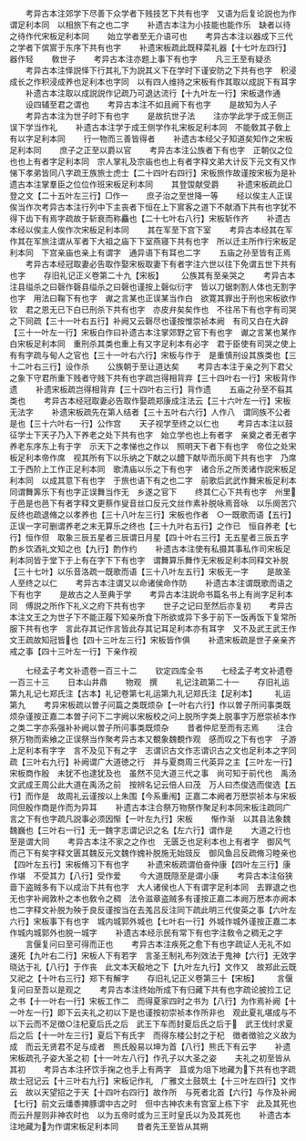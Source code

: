 <!-- { "loadSidebar": true } -->
　　考异古本注郊学下尽善下众学者下贱技艺下共有也字　又语为后复论説也为作谓足利本同　以相旅下有之也二字
　　补遗古本注为小技能也能作乐　缺者以待之待作代宋板足利本同
　　始立学者至无介语可也
　　考异古本注以器成下三代之学者下傧賔于东序下共有也字
　　补遗宋板疏此既释菜礼器【十七叶左四行】器作轻
　　敎世子
　　考异古本注亦题上事下有也字
　　凡三王至有疑丞
　　考异古本注怿説怿下行其礼下为説其义下在学时下谨安防之下共有也字　积浸成长之作积浸成养也足利本也字同　以有四人维持之宋板有作其取以成説下有耳字
　　补遗古本注取以成説説作记疏乃可退达流行【十九叶左一行】宋板退作通
　　设四辅至君之谓也
　　考异古本注不如且阙下有也字
　　是故知为人子
　　考异古本注为世子时下有也字
　　是故抗世子法
　　注亦学此学于成王侧正误下学当作礼
　　补遗古本注学于成王侧学作礼宋板足利本同　不能敎其子敎上有以字足利本同
　　行一物而三善皆得者
　　补遗古本经父子知道矣知作之宋板足利本同
　　庶子之正至以爵以官
　　考异古本注公族者下有也字　正朝仪之位也也上有者字足利本同　宗人掌礼及宗庙也也上有者字释文弟大计反下元文有又作悌下孝弟皆同八字疏王族旅士虎士【二十四叶右四行】宋板旅作故谨按宋板为是补遗古本注掌羣臣之位位作班宋板足利本同
　　其登馂献受爵
　　补遗宋板疏此□登之文【二十五叶左三行】□作一
　　庶子治之至世降一等
　　经以俟主人正误俟当作次考异古本注行列中下主丧者下恒在上下賔客之道下不献酒下共有也字犹不得下齿下有焉字疏故于斩衰而称麤也【二十七叶右八行】宋板斩作齐
　　补遗古本经以俟主人俟作次宋板足利本同
　　其在军至下宫下室
　　考异古本经其在军作其在军旅注谓从军者下大祖之庙下下室燕寝下共有也字　所以迁主所作行宋板足利本同　下宫亲庙也亲上有谓字　通异语下有耳也二字
　　五庙之孙至皆有正焉
　　考异古本经冠取妻必告取作娶宋板取妻下有者字注六世以往下免谓五世下共有也字
　　存旧礼记正义卷第二十九【宋板】
　　公族其有至亲哭之
　　考异古本注县缢杀之曰磬作磬县缢杀之曰磬也谨按上磬似衍字　皆以刀锯刺割人体也无割字也字　用法曰鞠下有也字　谳之言某也正误某当作白　欲寛其罪出于刑也宋板欲作钦　君之恩无已下白已刑杀下共有也字　亦皮弁矣矣作也　不往吊下有也字有司哭之下同疏【三十一叶右五行】补阙又云磬尽也谨按惟崇祯本阙　有司又白在大辟【三十一叶左一行】宋板白作曰补遗古本注掌郊野之官下有也字　谳之言某也某作白宋板足利本同　重刑杀其类也重上有又字足利本有必字　君于臣使有司哭之使上有有字疏与甸人之官也【三十一叶右六行】宋板与作于　是重慎刑设其族类也【三十二叶右三行】设作杀
　　公族朝于至让道达矣
　　考异古本注于亲之列下君父之象下守君所重下贱者守贱下共有也字疏岂得相背弃【三十四叶右一行】宋板背作遗
　　补遗宋板疏岂得相背弃【三十四叶右三行】背作遗
　　五庙之孙至不翦其类也
　　考异古本经冠取妻必告取作娶疏郑康成注法云【三十六叶左一行】宋板无法字
　　补遗宋板疏先在第人结者【三十五叶右六行】人作八　谓同族不公者是也【三十六叶右一行】公作宫
　　天子视学至终之以仁也
　　考异古本注以鼓征学士下天子乃入下养老之处下共有也字　始立学也也上有者字　亲奠之者无者字　养老东序东上有于字　示天下之孝悌也之作以　照明天下者下有也字　帝位之处宋板足利本帝作席　视其所有下以乐纳之下献之以醴下献毕而乐阕下共有也字　乃席工于西阶上工作正足利本同　歌清庙以乐之下有也字　诸合乐之所羙诸作説宋板足利本同　以成其意下有也字　于旅也语下有之也二字　前歌后武武作舞宋板足利本同谓舞筭乐下有也字正误舞当作无　乡遂之官下
　　终其仁心下共有也字　州里于邑是也邑下有者字释文更蔡作叟音丝口反元文丝作素补脱咏焉音咏　以乐阕苦穴反终也疏退脩之以孝养也【三十八叶左三行】宋板也作者　○一既歌而语【五行】正误一字可删谓养老之末无算乐之终也【三十九叶右五行】之作已　恒自养老【七行】恒作但　取象三辰五星者三辰谓日月星【四十叶右三行】无五星者三辰五字　酌乡饮酒礼文知之也【九行】酌作约
　　补遗古本注使有私摄其事私作司宋板足利本同皆于堂下于上有在字下下有也字　谓舞算乐舞作无宋板足利本同释文补脱【三十七叶】以乐音洛疏一既歌而语【三十八叶左五行】宋板无一字
　　是故圣人至终之以仁
　　考异古本注谓又以命诸侯命作防
　　补遗古本注谓既歌而语之下有也字
　　是故古之人至典于学
　　考异古本注説命书篇名书上有尚字足利本同　傅説之所作下礼义之府下共有也字
　　世子之记曰至然后亦复初
　　考异古本注文王之为世子下不能正履下知亲所食下所欲或异下多于前下一饭再饭下复常所服下共有也字　言此存其记作言皆此存其记耳足利本亦有耳字　又不及武王武王作文王疏故知冠皆也【四十三叶左三行】宋板皆作俱
　　补遗宋板疏是世子亲亲齐戒之事【四十三叶左一行】下亲作视

　　七经孟子考文补遗卷一百三十二
　　钦定四库全书
　　七经孟子考文补遗卷一百三十三
　　日本山井鼎
　　物观　撰
　　礼记注疏第二十一
　　存旧礼运第九礼记七郑氏注【古本】礼记卷第七礼运第九礼记郑氏注【足利本】
　　礼运第九
　　考异宋板疏以曽子问篇之类既烦杂【一叶右六行】作以曽子所问事类既烦杂谨按正嘉二本曽子问下二字阙以宋板校之问上脱所字类上脱事字万厯崇祯本作之类二字亦系强补补阙以曽子所问事类既烦杂
　　昔者仲尼至而有志焉
　　注合祭万物而索飨之正误祭当作聚考异古本又覩象魏覩作观　感而叹之下有也字　子游上足利本有字字　言不及见下有之字　志谓识古文作志谓识古之文也足利本之字同疏【三叶右九行】补阙谓广大道徳之行　并与夏商周三代英异之主【三叶左一行】宋板商作殷　未犹不也逮犹及也　虽然不见大道三代之事　尚可知于前代也　禹汤文武成王周公此大道在禹汤之前　按辨名记云倍人曰茂　万人曰杰俊选而俊选【五行】而作是　故周礼云谨按以上朱围【今系重闱】正嘉二本阙者万厯崇祯本与宋板同但殷作商是作而为异耳
　　补遗古本注合祭万物祭作聚足利本同宋板注疏同广言之下有也字疏凡説事必须因惭【一叶左九行】宋板
　　惭作渐　以其县法象魏魏巍也【三叶右一行】无一魏字志谓记识之名【左六行】谓作是
　　大道之行也至是谓大同
　　考异古本注不家之之作也　无匮乏也足利本也上有者字　御风气而己下有矣字释文匮其魏反元文魏作媿补脱施无始豉反　御风鱼吕反疏脩习睦亲也【四叶左五行】宋板脩习下有也字
　　补遗宋板疏谓伯奋仲康【四叶左三行】康作堪　不受其力【八行】受作爱
　　今大道既隠至是谓小康
　　考异古本注俗狭啬下盗贼多有下以成治下共有也字　大人诸侯也人下有谓字足利本同　去罪退之也无也字补阙敦朴之本也敎令之稠　法令滋章盗贼多有谨按正嘉二本阙万厯本亦阙本也二字释文补脱为殃于良反谨按当在去羗吕反注同下疏此明三代俊英之事【六叶左六行】宋板事下有也字　城内城郭外城也【七叶右一行】外城作城外谨按正嘉二本作城内城郭外也脱一城字
　　补遗古本经示民有常下有也字注敎令之稠无之字
　　言偃复问曰至可得而正也
　　考异古本注疾死之愈下有也字疏证人无礼不如速死【九叶右二行】宋板人下有若字　言圣王制礼布列效法于鬼神【六行】无效字　晓达于礼【八行】于作丧　此文本天殽地之下【九叶左九行】文作又　故郑此云既又祀之【十叶右三行】郑下有解字
　　存旧礼记正义卷第三十【宋板】
　　言偃复问曰至吾以是观之
　　考异古本注终始所成下有归藏下共有也字疏论披捡工记之书【十一叶右一行】宋板工作二　而得夏家四时之书为【八行】为作焉补阙【十一叶左一行】即下云夫礼之初以下是也谨按初崇祯本作所非也　观此夏礼堪成与不以下云而不足徴○注杞夏后氏之后　武王下车而封夏后氏之后于　武王伐纣求夏后之后【十一叶左三行】夏后下有氏字　而得东楼公封之于杞　徴者徴验之义故为成　而云无贤君不足与成者　熊氏殷易以坤为首【八行】熊氏下有云字
　　补遗宋板疏孔子姿大圣之初【十一叶左八行】作孔子以大圣之姿
　　夫礼之初至皆从其初
　　考异古本注抔饮手掬之也手上有两字　苴或为俎下地藏为下共有也字疏故士冠记云【十三叶右九行】宋板记作礼　广雅文土鼓筑土【十三叶左四行】文作云　故以天望招之于天【十四叶右四行】故作所　与死者北首【六行】与作及补阙【七行】前文云燔黍捭豚谓中古之时　但中古神农未有宫室上栋下宇　此及其死也而云升屋则非神农时也　以为五帝时或为三王时皇氏以为及其死也
　　补遗古本注地藏为为作谓宋板足利本同
　　昔者先王至皆从其朔
